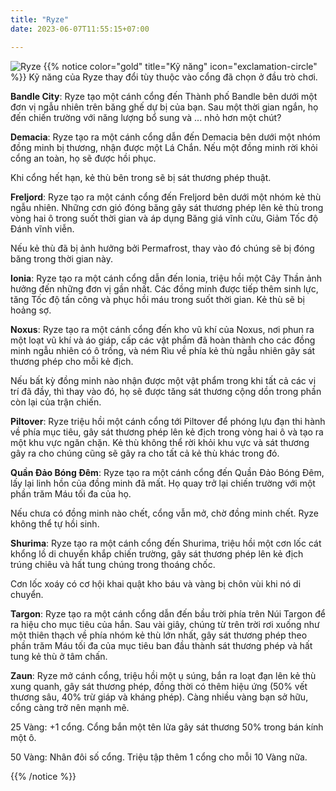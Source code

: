 ```yaml
---
title: "Ryze"
date: 2023-06-07T11:55:15+07:00

---
```

![Ryze](https://storage.googleapis.com/www.publish.nocodesites.co.uk/prod/2542/files/32e2f73177541a4665845752732dc0f8fbb1236db9bd9ecb6a286650bf307c1e5ec1ffb4734bdcaa50176bd3ee24ac855383349839529dce5c86114c91bfd851.png)
{{% notice color="gold" title="Kỹ năng" icon="exclamation-circle" %}}
Kỹ năng của Ryze thay đổi tùy thuộc vào cổng đã chọn ở đầu trò chơi.

**Bandle City**: Ryze tạo một cánh cổng đến Thành phố Bandle bên dưới một đơn vị ngẫu nhiên trên băng ghế dự bị của bạn. Sau một thời gian ngắn, họ đến chiến trường với năng lượng bổ sung và ... nhỏ hơn một chút?

**Demacia**: Ryze tạo ra một cánh cổng dẫn đến Demacia bên dưới một nhóm đồng minh bị thương, nhận được một Lá Chắn. Nếu một đồng minh rời khỏi cổng an toàn, họ sẽ được hồi phục.

Khi cổng hết hạn, kẻ thù bên trong sẽ bị sát thương phép thuật.

**Freljord**: Ryze tạo ra một cánh cổng đến Freljord bên dưới một nhóm kẻ thù ngẫu nhiên. Những cơn gió đóng băng gây sát thương phép lên kẻ thù trong vòng hai ô trong suốt thời gian và áp dụng Băng giá vĩnh cửu, Giảm Tốc độ Đánh vĩnh viễn.

Nếu kẻ thù đã bị ảnh hưởng bởi Permafrost, thay vào đó chúng sẽ bị đóng băng trong thời gian này.

**Ionia**: Ryze tạo ra một cánh cổng dẫn đến Ionia, triệu hồi một Cây Thần ảnh hưởng đến những đơn vị gần nhất. Các đồng minh được tiếp thêm sinh lực, tăng Tốc độ tấn công và phục hồi máu trong suốt thời gian. Kẻ thù sẽ bị hoảng sợ.

**Noxus**: Ryze tạo ra một cánh cổng đến kho vũ khí của Noxus, nơi phun ra một loạt vũ khí và áo giáp, cấp các vật phẩm đã hoàn thành cho các đồng minh ngẫu nhiên có ô trống, và ném Rìu về phía kẻ thù ngẫu nhiên gây sát thương phép cho mỗi kẻ địch.

Nếu bất kỳ đồng minh nào nhận được một vật phẩm trong khi tất cả các vị trí đã đầy, thì thay vào đó, họ sẽ được tăng sát thương cộng dồn trong phần còn lại của trận chiến.

**Piltover**: Ryze triệu hồi một cánh cổng tới Piltover để phóng lựu đạn thi hành về phía mục tiêu, gây sát thương phép lên kẻ địch trong vòng hai ô và tạo ra một khu vực ngăn chặn. Kẻ thù không thể rời khỏi khu vực và sát thương gây ra cho chúng cũng sẽ gây ra cho tất cả kẻ thù khác trong đó.

**Quần Đảo Bóng Đêm**: Ryze tạo ra một cánh cổng đến Quần Đảo Bóng Đêm, lấy lại linh hồn của đồng minh đã mất. Họ quay trở lại chiến trường với một phần trăm Máu tối đa của họ.

Nếu chưa có đồng minh nào chết, cổng vẫn mở, chờ đồng minh chết. Ryze không thể tự hồi sinh.

**Shurima**: Ryze tạo ra một cánh cổng đến Shurima, triệu hồi một cơn lốc cát khổng lồ di chuyển khắp chiến trường, gây sát thương phép lên kẻ địch trúng chiêu và hất tung chúng trong thoáng chốc.

Cơn lốc xoáy có cơ hội khai quật kho báu và vàng bị chôn vùi khi nó di chuyển.

**Targon**: Ryze tạo ra một cánh cổng dẫn đến bầu trời phía trên Núi Targon để ra hiệu cho mục tiêu của hắn. Sau vài giây, chúng từ trên trời rơi xuống như một thiên thạch về phía nhóm kẻ thù lớn nhất, gây sát thương phép theo phần trăm Máu tối đa của mục tiêu ban đầu thành sát thương phép và hất tung kẻ thù ở tâm chấn.

**Zaun**: Ryze mở cánh cổng, triệu hồi một ụ súng, bắn ra loạt đạn lên kẻ thù xung quanh, gây sát thương phép, đồng thời có thêm hiệu ứng (50% vết thương sâu, 40% trừ giáp và kháng phép). Càng nhiều vàng bạn sở hữu, cổng càng trở nên mạnh mẽ.

25 Vàng: +1 cổng. Cổng bắn một tên lửa gây sát thương 50% trong bán kính một ô.

50 Vàng: Nhân đôi số cổng. Triệu tập thêm 1 cổng cho mỗi 10 Vàng nữa.


{{% /notice %}}
